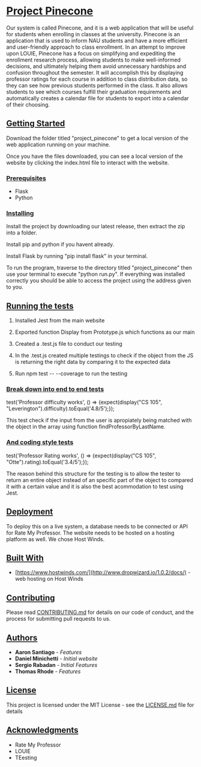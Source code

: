 # [Project Pinecone](https://github.com/UnlimitedDrip/ProjectPinecone/)

Our system is called Pinecone, and it is a web application that will be useful for students when enrolling in classes at the university. Pinecone is an application that is used to inform NAU students and have a more efficient and user-friendly approach to class enrollment. In an attempt to improve upon LOUIE, Pinecone has a focus on simplifying and expediting the enrollment research process, allowing students to make well-informed decisions, and ultimately helping them avoid unnecessary hardships and confusion throughout the semester. It will accomplish this by displaying professor ratings for each course in addition to class distribution data, so they can see how previous students performed in the class. It also allows students to see which courses fulfill their graduation requirements and automatically creates a calendar file for students to export into a calendar of their choosing.


## [Getting Started](https://github.com/UnlimitedDrip/ProjectPinecone/#getting-started)

Download the folder titled "project\_pinecone" to get a local version of the web application running on your machine.

Once you have the files downloaded, you can see a local version of the website by clicking the index.html file to interact with the website.


### [Prerequisites](https://github.com/UnlimitedDrip/ProjectPinecone/#prerequisites)

- Flask
- Python

### [Installing](https://github.com/UnlimitedDrip/ProjectPinecone/#installing)

Install the project by downloading our latest release, then extract the zip into a folder.

Install pip and python if you havent already. 

Install Flask by running "pip install flask" in your terminal.

To run the program, traverse to the directory titled "project_pinecone" then use your terminal to execute "python run.py". If everything was installed correctly you should be able to access the project using the address given to you.


## [Running the tests](https://github.com/UnlimitedDrip/ProjectPinecone/#running-the-tests)

1. Installed Jest from the main website
   
2. Exported function Display from Prototype.js which functions as our main

3. Created a .test.js file to conduct our testing
   
4. In the .test.js created multiple testings to check if the object from the JS is returning the right data by comparing it to the expected data
   
5. Run npm test -- --coverage to run the testing


### [Break down into end to end tests](https://github.com/UnlimitedDrip/ProjectPinecone/#break-down-into-end-to-end-tests)

test('Professor difficulty works', () => 
{expect(display("CS 105", "Leverington").difficulty).toEqual('4.8/5');});

This test check if the input from the user is apropiately being matched with the object in the array using function findProfessorByLastName.

### [And coding style tests](https://github.com/UnlimitedDrip/ProjectPinecone/#and-coding-style-tests)

test('Professor Rating works', () => 
{expect(display("CS 105", "Otte").rating).toEqual('3.4/5');});

The reason behind this structure for the testing is to allow the tester to return an entire object instead of an specific part of the object to compared it with a certain value and it is also the best acommodation to test using Jest.


## [Deployment](https://github.com/UnlimitedDrip/ProjectPinecone/#deployment)

To deploy this on a live system, a database needs to be connected or API for Rate My Professor. The website needs to be hosted on a hosting platform as well. We chose Host Winds.


## [Built With](https://github.com/UnlimitedDrip/ProjectPinecone/#built-with)

- [https://www.hostwinds.com/](http://www.dropwizard.io/1.0.2/docs/) - web hosting on Host Winds


## [Contributing](https://github.com/UnlimitedDrip/ProjectPinecone/#contributing)

Please read [CONTRIBUTING.md](https://github.com/UnlimitedDrip/ProjectPinecone/blob/main/CONTRIBUTING.md) for details on our code of conduct, and the process for submitting pull requests to us.


## [Authors](https://github.com/UnlimitedDrip/ProjectPinecone/#authors)

- **Aaron Santiago** - _Features_
- **Daniel Minichetti** - _Initial website_
- **Sergio Rabadan** - _Initial Features_
- **Thomas Rhode** - _Features_

## [License](https://github.com/UnlimitedDrip/ProjectPinecone/#license)

This project is licensed under the MIT License - see the [LICENSE.md](https://gist.github.com/PurpleBooth/LICENSE.md) file for details


## [Acknowledgments](https://github.com/UnlimitedDrip/ProjectPinecone/#acknowledgments)

- Rate My Professor
- LOUIE
- TEesting
